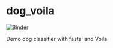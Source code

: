# dog_voila

[![Binder](https://mybinder.org/badge_logo.svg)](https://mybinder.org/v2/gh/fastai/bear_voila/master?urlpath=%2Fvoila%2Frender%2Fbear_classifier.ipynb)

Demo dog classifier with fastai and Voila
